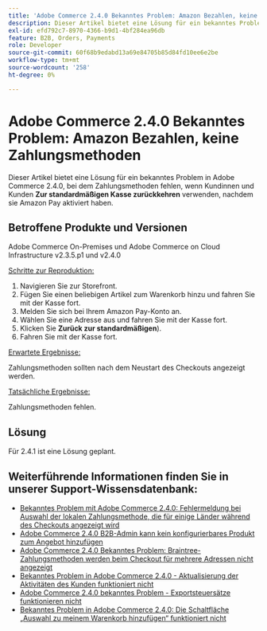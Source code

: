 ```yaml
---
title: 'Adobe Commerce 2.4.0 Bekanntes Problem: Amazon Bezahlen, keine Zahlungsmethoden'
description: Dieser Artikel bietet eine Lösung für ein bekanntes Problem in Adobe Commerce 2.4.0, bei dem Zahlungsmethoden fehlen, wenn Kundinnen und Kunden **Zur standardmäßigen Kasse zurückkehren** verwenden, nachdem sie Amazon Pay aktiviert haben.
exl-id: efd792c7-8970-4366-b9d1-4bf284ea96db
feature: B2B, Orders, Payments
role: Developer
source-git-commit: 60f68b9edabd13a69e84705b85d84fd10ee6e2be
workflow-type: tm+mt
source-wordcount: '258'
ht-degree: 0%

---
```


# Adobe Commerce 2.4.0 Bekanntes Problem: Amazon Bezahlen, keine Zahlungsmethoden

Dieser Artikel bietet eine Lösung für ein bekanntes Problem in Adobe Commerce 2.4.0, bei dem Zahlungsmethoden fehlen, wenn Kundinnen und Kunden **Zur standardmäßigen Kasse zurückkehren** verwenden, nachdem sie Amazon Pay aktiviert haben.

## Betroffene Produkte und Versionen

Adobe Commerce On-Premises und Adobe Commerce on Cloud Infrastructure v2.3.5.p1 und v2.4.0

<u>Schritte zur Reproduktion:</u>

1. Navigieren Sie zur Storefront.
1. Fügen Sie einen beliebigen Artikel zum Warenkorb hinzu und fahren Sie mit der Kasse fort.
1. Melden Sie sich bei Ihrem Amazon Pay-Konto an.
1. Wählen Sie eine Adresse aus und fahren Sie mit der Kasse fort.
1. Klicken Sie **Zurück zur standardmäßigen**).
1. Fahren Sie mit der Kasse fort.

<u>Erwartete Ergebnisse:</u>

Zahlungsmethoden sollten nach dem Neustart des Checkouts angezeigt werden.

<u>Tatsächliche Ergebnisse:</u>

Zahlungsmethoden fehlen.

## Lösung

Für 2.4.1 ist eine Lösung geplant.

## Weiterführende Informationen finden Sie in unserer Support-Wissensdatenbank:

* [Bekanntes Problem mit Adobe Commerce 2.4.0: Fehlermeldung bei Auswahl der lokalen Zahlungsmethode, die für einige Länder während des Checkouts angezeigt wird](/help/troubleshooting/payments/magento-2-4-0-checkout-error-selecting-local-payments.md)
* [Adobe Commerce 2.4.0 B2B-Admin kann kein konfigurierbares Produkt zum Angebot hinzufügen](/help/troubleshooting/miscellaneous/magento-2-4-0-b2b-admin-can-t-add-configurable-product-to-quote.md)
* [Adobe Commerce 2.4.0 Bekanntes Problem: Braintree-Zahlungsmethoden werden beim Checkout für mehrere Adressen nicht angezeigt](/help/troubleshooting/payments/magento-2-4-0-braintree-not-in-multiple-addresses-checkout.md)
* [Bekanntes Problem in Adobe Commerce 2.4.0 - Aktualisierung der Aktivitäten des Kunden funktioniert nicht](/help/troubleshooting/miscellaneous/magento-2-4-0-refresh-on-customer-activities-does-not-work.md)
* [Adobe Commerce 2.4.0 bekanntes Problem - Exportsteuersätze funktionieren nicht](/help/troubleshooting/miscellaneous/magento-2-4-0-known-issue-export-tax-rates-does-not-work.md)
* [Bekanntes Problem in Adobe Commerce 2.4.0: Die Schaltfläche „Auswahl zu meinem Warenkorb hinzufügen“ funktioniert nicht](/help/troubleshooting/miscellaneous/magento-2-4-0-add-selections-to-my-cart-does-not-work.md)
